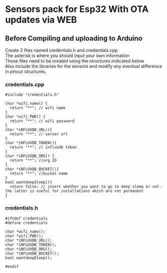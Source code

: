 # Sensors pack for Esp32 With OTA updates via WEB

## Before Compiling and uploading to Arduino
Create 2 files named credentials.h and credentials.cpp \
The asterisk is where you should input your own information \
Those files need to be created using the structures indicated below \
Also include the libraries for the sensors and modify any eventual difference in pinout structures. 
### credentials.cpp
```
#include "credentials.h"

char *wifi_name() {
  return "**"; // wifi name
}
char *wifi_PWD() {
  return "**"; // wifi password
}
char *iNFLUXDB_URL(){
  return "**"; // server url
}
char *iNFLUXDB_TOKEN(){
  return "**"; // influxdb token
}
char *iNFLUXDB_ORG() {
  return "**"; //org ID
}
char *iNFLUXDB_BUCKET(){
  return "**"; //bucket name
}
bool wantdeepSleep(){
  return false; // insert whether you want to go to deep sleep or not. the latter is useful for installations which are not permanent
}
```
### credentials.h
```
#ifndef credentials
#define credentials

char *wifi_name();
char *wifi_PWD();
char *iNFLUXDB_URL();
char *iNFLUXDB_TOKEN();
char *iNFLUXDB_ORG();
char *iNFLUXDB_BUCKET();
bool wantdeepSleep();

#endif
```